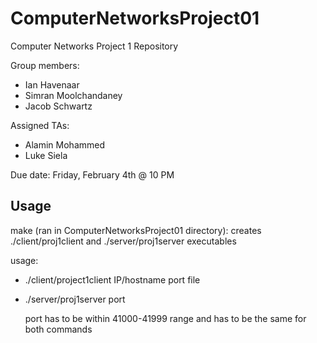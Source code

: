 # ComputerNetworksProject01
Computer Networks Project 1 Repository

Group members:
- Ian Havenaar
- Simran Moolchandaney
- Jacob Schwartz

Assigned TAs:
- Alamin Mohammed
- Luke Siela

Due date: Friday, February 4th @ 10 PM

## Usage
make (ran in ComputerNetworksProject01 directory): creates ./client/proj1client and ./server/proj1server executables

usage:  
- ./client/project1client IP/hostname port file
- ./server/proj1server port
        
  port has to be within 41000-41999 range and has to be the same for both commands
  
  

